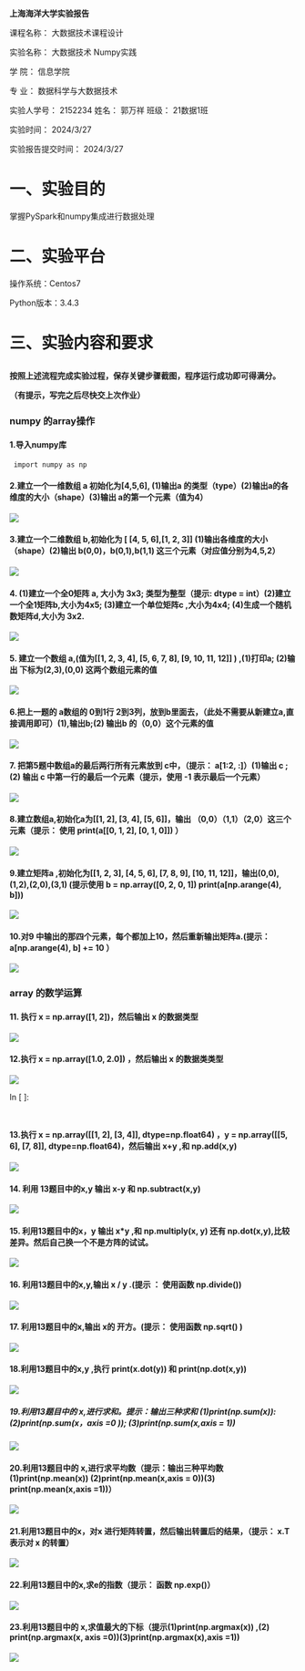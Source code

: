 **上海海洋大学实验报告**

 

 

课程名称：   大数据技术课程设计            

 

实验名称：   大数据技术 Numpy实践             

 

学  院：   信息学院                 

 

专  业：   数据科学与大数据技术           

 

实验人学号： 2152234 姓名： 郭万祥  班级： 21数据1班 

 

实验时间： 2024/3/27                  

 

实验报告提交时间： 2024/3/27              



 

# 一、实验目的

掌握PySpark和numpy集成进行数据处理

# 二、实验平台

操作系统：Centos7

Python版本：3.4.3

# 三、实验内容和要求

##  

**按照上述流程完成实验过程，保存关键步骤截图，程序运行成功即可得满分。**

**（有提示，写完之后尽快交上次作业）**

### numpy 的array操作

#### 1.导入numpy库

```
 import numpy as np
```

#### 2.建立一个一维数组 a 初始化为[4,5,6], (1)输出a 的类型（type）(2)输出a的各维度的大小（shape）(3)输出 a的第一个元素（值为4）

![](./numpy_phtoes/图片1.png)

#### 3.建立一个二维数组 b,初始化为 [ [4, 5, 6],[1, 2, 3]] (1)输出各维度的大小（shape）(2)输出 b(0,0)，b(0,1),b(1,1) 这三个元素（对应值分别为4,5,2）

![](./numpy_phtoes/图片2.png)

#### 4. (1)建立一个全0矩阵 a, 大小为 3x3; 类型为整型（提示: dtype = int）(2)建立一个全1矩阵b,大小为4x5; (3)建立一个单位矩阵c ,大小为4x4; (4)生成一个随机数矩阵d,大小为 3x2.

![](./numpy_phtoes/图片3.png)



#### 5. 建立一个数组 a,(值为[[1, 2, 3, 4], [5, 6, 7, 8], [9, 10, 11, 12]] ) ,(1)打印a; (2)输出 下标为(2,3),(0,0) 这两个数组元素的值

![](./numpy_phtoes/图片4.png)

 

#### 6.把上一题的 a数组的 0到1行 2到3列，放到b里面去，（此处不需要从新建立a,直接调用即可）(1),输出b;(2) 输出b 的（0,0）这个元素的值

![](./numpy_phtoes/图片5.png)

#### 7. 把第5题中数组a的最后两行所有元素放到 c中，（提示： a[1:2, :]）(1)输出 c ; (2) 输出 c 中第一行的最后一个元素（提示，使用 -1 表示最后一个元素）

![](./numpy_phtoes/图片6.png)



#### 8.建立数组a,初始化a为[[1, 2], [3, 4], [5, 6]]，输出 （0,0）（1,1）（2,0）这三个元素（提示： 使用 print(a[[0, 1, 2], [0, 1, 0]]) ）

![](./numpy_phtoes/图片7.png)



#### 9.建立矩阵a ,初始化为[[1, 2, 3], [4, 5, 6], [7, 8, 9], [10, 11, 12]]，输出(0,0),(1,2),(2,0),(3,1) (提示使用 b = np.array([0, 2, 0, 1]) print(a[np.arange(4), b]))

![](./numpy_phtoes/图片8.png)

#### 10.对9 中输出的那四个元素，每个都加上10，然后重新输出矩阵a.(提示： a[np.arange(4), b] += 10 ）

![](./numpy_phtoes/图片9.png)

### array 的数学运算

#### 11. 执行 x = np.array([1, 2])，然后输出 x 的数据类型

![](./numpy_phtoes/图片10.png)

#### 12.执行 x = np.array([1.0, 2.0]) ，然后输出 x 的数据类类型

![](./numpy_phtoes/图片11.png)

In [ ]:

```
 
```

#### 13.执行 x = np.array([[1, 2], [3, 4]], dtype=np.float64) ，y = np.array([[5, 6], [7, 8]], dtype=np.float64)，然后输出 x+y ,和 np.add(x,y)

![](./numpy_phtoes/图片12.png)

#### 14. 利用 13题目中的x,y 输出 x-y 和 np.subtract(x,y)

![](./numpy_phtoes/图片13.png)

#### 15. 利用13题目中的x，y 输出 x*y ,和 np.multiply(x, y) 还有 np.dot(x,y),比较差异。然后自己换一个不是方阵的试试。

![](./numpy_phtoes/图片14.png)

#### 16. 利用13题目中的x,y,输出 x / y .(提示 ： 使用函数 np.divide())

![](./numpy_phtoes/图片15.png)

#### 17. 利用13题目中的x,输出 x的 开方。(提示： 使用函数 np.sqrt() )

![](./numpy_phtoes/图片16.png)

#### 18.利用13题目中的x,y ,执行 print(x.dot(y)) 和 print(np.dot(x,y))

![](./numpy_phtoes/图片17.png)

##### 19.利用13题目中的 x,进行求和。提示：输出三种求和 (1)print(np.sum(x)): (2)print(np.sum(x，axis =0 )); (3)print(np.sum(x,axis = 1))

![](./numpy_phtoes/图片18.png)

#### 20.利用13题目中的 x,进行求平均数（提示：输出三种平均数(1)print(np.mean(x)) (2)print(np.mean(x,axis = 0))(3) print(np.mean(x,axis =1))）

![](./numpy_phtoes/图片19.png)

#### 21.利用13题目中的x，对x 进行矩阵转置，然后输出转置后的结果，（提示： x.T 表示对 x 的转置）

![](./numpy_phtoes/图片20.png)

#### 22.利用13题目中的x,求e的指数（提示： 函数 np.exp()）

![](./numpy_phtoes/图片21.png)

#### 23.利用13题目中的 x,求值最大的下标（提示(1)print(np.argmax(x)) ,(2) print(np.argmax(x, axis =0))(3)print(np.argmax(x),axis =1))

 

![](./numpy_phtoes/图片22.png)